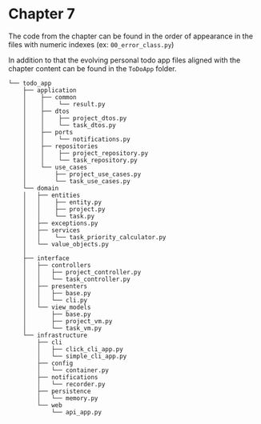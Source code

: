 # Chapter 7

The code from the chapter can be found in the order of appearance in the files with numeric indexes (ex:
`00_error_class.py`)

In addition to that the evolving personal todo app files aligned with the chapter content can be found in the `ToDoApp`
folder.

```text
└── todo_app
    ├── application
    │    ├── common
    │    │    └── result.py
    │    ├── dtos
    │    │    ├── project_dtos.py
    │    │    └── task_dtos.py
    │    ├── ports
    │    │    └── notifications.py
    │    ├── repositories
    │    │    ├── project_repository.py
    │    │    └── task_repository.py
    │    └── use_cases
    │        ├── project_use_cases.py
    │        └── task_use_cases.py
    └── domain
    │   ├── entities
    │   │    ├── entity.py
    │   │    ├── project.py
    │   │    └── task.py
    │   ├── exceptions.py
    │   ├── services
    │   │    └── task_priority_calculator.py
    │   └── value_objects.py
    │
    ├── interface   
    │   ├── controllers  
    │   │   ├── project_controller.py
    │   │   └── task_controller.py
    │   ├── presenters
    │   │   ├── base.py
    │   │   └── cli.py
    │   └── view_models
    │       ├── base.py
    │       ├── project_vm.py
    │       └── task_vm.py
    └── infrastructure
        ├── cli
        │   ├── click_cli_app.py
        │   └── simple_cli_app.py
        ├── config
        │   └── container.py
        ├── notifications
        │   └── recorder.py
        ├── persistence
        │   └── memory.py
        └── web
            └── api_app.py
```